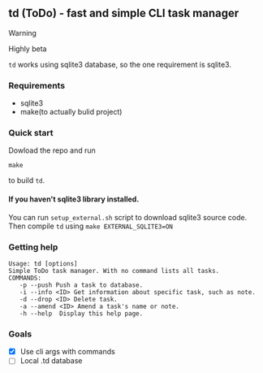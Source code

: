 ## td (ToDo) - fast and simple CLI task manager

> [!WARNING]
> Highly beta

`td` works using sqlite3 database, so the one requirement is sqlite3.

### Requirements

- sqlite3
- make(to actually bulid project)

### Quick start
Dowload the repo and run 
```
make
```
to build `td`. 
#### If you haven't sqlite3 library installed.
You can run `setup_external.sh` script to download sqlite3 source code. 
Then compile `td` using `make EXTERNAL_SQLITE3=ON`

### Getting help
```
Usage: td [options]
Simple ToDo task manager. With no command lists all tasks.
COMMANDS:
   -p --push Push a task to database.
   -i --info <ID> Get information about specific task, such as note.
   -d --drop <ID> Delete task.
   -a --amend <ID> Amend a task's name or note.
   -h --help  Display this help page.
```
### Goals
- [x] Use cli args with commands
- [ ] Local .td database
